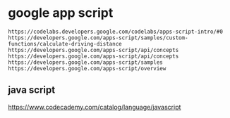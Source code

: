 google app script
==================

    https://codelabs.developers.google.com/codelabs/apps-script-intro/#0
    https://developers.google.com/apps-script/samples/custom-functions/calculate-driving-distance
    https://developers.google.com/apps-script/api/concepts
    https://developers.google.com/apps-script/api/concepts
    https://developers.google.com/apps-script/samples
    https://developers.google.com/apps-script/overview

## java script
https://www.codecademy.com/catalog/language/javascript
